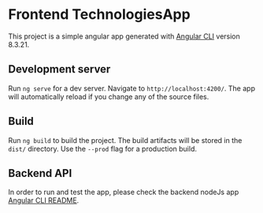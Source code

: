 # Frontend TechnologiesApp

This project is a simple angular app generated with [Angular CLI](https://github.com/angular/angular-cli) version 8.3.21.

## Development server

Run `ng serve` for a dev server. Navigate to `http://localhost:4200/`. The app will automatically reload if you change any of the source files.

## Build

Run `ng build` to build the project. The build artifacts will be stored in the `dist/` directory. Use the `--prod` flag for a production build.

## Backend API

In order to run and test the app, please check the backend nodeJs app [Angular CLI README](https://github.com/osv77ldo/nodejs-demo-technologies-backend).
